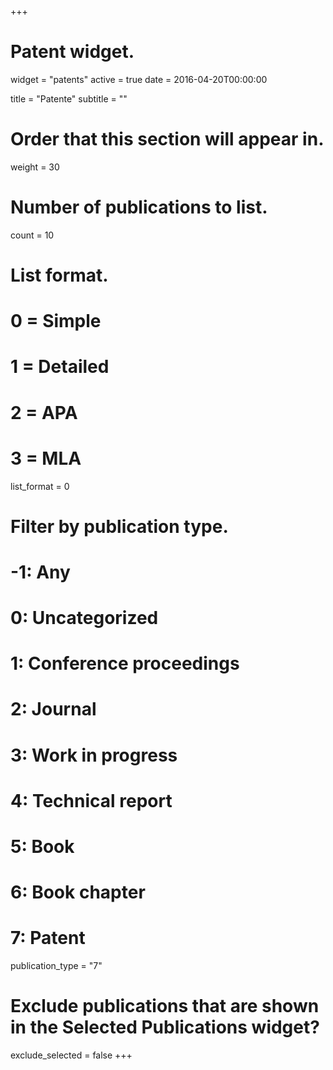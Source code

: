 +++
# Patent widget.
widget = "patents"
active = true
date = 2016-04-20T00:00:00

title = "Patente"
subtitle = ""

# Order that this section will appear in.
weight = 30

# Number of publications to list.
count = 10

# List format.
#   0 = Simple
#   1 = Detailed
#   2 = APA
#   3 = MLA
list_format = 0

# Filter by publication type.
# -1: Any
#  0: Uncategorized
#  1: Conference proceedings
#  2: Journal
#  3: Work in progress
#  4: Technical report
#  5: Book
#  6: Book chapter
#  7: Patent
publication_type = "7"

# Exclude publications that are shown in the Selected Publications widget?
exclude_selected = false
+++
